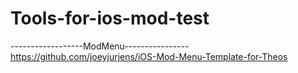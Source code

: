 # Tools-for-ios-mod-test
------------------ModMenu----------------
https://github.com/joeyjurjens/iOS-Mod-Menu-Template-for-Theos
